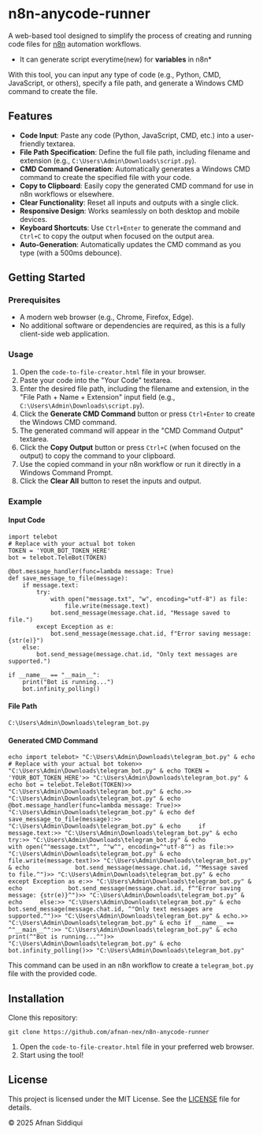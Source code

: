 # **n8n-anycode-runner**

A web-based tool designed to simplify the process of creating and running code files for [n8n](https://n8n.io/) automation workflows. 

* It can generate script everytime(new) for **variables** in n8n*

With this tool, you can input any type of code (e.g., Python, CMD, JavaScript, or others), specify a file path, and generate a Windows CMD command to create the file.

## **Features**

*   **Code Input**: Paste any code (Python, JavaScript, CMD, etc.) into a user-friendly textarea.
*   **File Path Specification**: Define the full file path, including filename and extension (e.g., `C:\Users\Admin\Downloads\script.py`).
*   **CMD Command Generation**: Automatically generates a Windows CMD command to create the specified file with your code.
*   **Copy to Clipboard**: Easily copy the generated CMD command for use in n8n workflows or elsewhere.
*   **Clear Functionality**: Reset all inputs and outputs with a single click.
*   **Responsive Design**: Works seamlessly on both desktop and mobile devices.
*   **Keyboard Shortcuts**: Use `Ctrl+Enter` to generate the command and `Ctrl+C` to copy the output when focused on the output area.
*   **Auto-Generation**: Automatically updates the CMD command as you type (with a 500ms debounce).

## **Getting Started**

### **Prerequisites**

*   A modern web browser (e.g., Chrome, Firefox, Edge).
*   No additional software or dependencies are required, as this is a fully client-side web application.

### **Usage**

1.  Open the `code-to-file-creator.html` file in your browser.
2.  Paste your code into the "Your Code" textarea.
3.  Enter the desired file path, including the filename and extension, in the "File Path + Name + Extension" input field (e.g., `C:\Users\Admin\Downloads\script.py`).
4.  Click the **Generate CMD Command** button or press `Ctrl+Enter` to create the Windows CMD command.
5.  The generated command will appear in the "CMD Command Output" textarea.
6.  Click the **Copy Output** button or press `Ctrl+C` (when focused on the output) to copy the command to your clipboard.
7.  Use the copied command in your n8n workflow or run it directly in a Windows Command Prompt.
8.  Click the **Clear All** button to reset the inputs and output.

### **Example**

#### **Input Code**
```
import telebot
# Replace with your actual bot token
TOKEN = 'YOUR_BOT_TOKEN_HERE'
bot = telebot.TeleBot(TOKEN)

@bot.message_handler(func=lambda message: True)
def save_message_to_file(message):
    if message.text:
        try:
            with open("message.txt", "w", encoding="utf-8") as file:
                file.write(message.text)
            bot.send_message(message.chat.id, "Message saved to file.")
        except Exception as e:
            bot.send_message(message.chat.id, f"Error saving message: {str(e)}")
    else:
        bot.send_message(message.chat.id, "Only text messages are supported.")

if __name__ == "__main__":
    print("Bot is running...")
    bot.infinity_polling()
```
#### **File Path**
```
C:\Users\Admin\Downloads\telegram_bot.py
```
#### **Generated CMD Command**
```
echo import telebot> "C:\Users\Admin\Downloads\telegram_bot.py" & echo # Replace with your actual bot token>> "C:\Users\Admin\Downloads\telegram_bot.py" & echo TOKEN = 'YOUR_BOT_TOKEN_HERE'>> "C:\Users\Admin\Downloads\telegram_bot.py" & echo bot = telebot.TeleBot(TOKEN)>> "C:\Users\Admin\Downloads\telegram_bot.py" & echo.>> "C:\Users\Admin\Downloads\telegram_bot.py" & echo @bot.message_handler(func=lambda message: True)>> "C:\Users\Admin\Downloads\telegram_bot.py" & echo def save_message_to_file(message):>> "C:\Users\Admin\Downloads\telegram_bot.py" & echo     if message.text:>> "C:\Users\Admin\Downloads\telegram_bot.py" & echo         try:>> "C:\Users\Admin\Downloads\telegram_bot.py" & echo             with open(^"message.txt^", ^"w^", encoding=^"utf-8^") as file:>> "C:\Users\Admin\Downloads\telegram_bot.py" & echo                 file.write(message.text)>> "C:\Users\Admin\Downloads\telegram_bot.py" & echo             bot.send_message(message.chat.id, ^"Message saved to file.^")>> "C:\Users\Admin\Downloads\telegram_bot.py" & echo         except Exception as e:>> "C:\Users\Admin\Downloads\telegram_bot.py" & echo             bot.send_message(message.chat.id, f^"Error saving message: {str(e)}^")>> "C:\Users\Admin\Downloads\telegram_bot.py" & echo     else:>> "C:\Users\Admin\Downloads\telegram_bot.py" & echo         bot.send_message(message.chat.id, ^"Only text messages are supported.^")>> "C:\Users\Admin\Downloads\telegram_bot.py" & echo.>> "C:\Users\Admin\Downloads\telegram_bot.py" & echo if __name__ == ^"__main__^":>> "C:\Users\Admin\Downloads\telegram_bot.py" & echo     print(^"Bot is running...^")>> "C:\Users\Admin\Downloads\telegram_bot.py" & echo     bot.infinity_polling()>> "C:\Users\Admin\Downloads\telegram_bot.py"
```
This command can be used in an n8n workflow to create a `telegram_bot.py` file with the provided code.

## **Installation**

Clone this repository:  
```
git clone https://github.com/afnan-nex/n8n-anycode-runner
```
1.  Open the `code-to-file-creator.html` file in your preferred web browser.
2.  Start using the tool!

## **License**

This project is licensed under the MIT License. See the [LICENSE](https://grok.com/chat/LICENSE) file for details.

© 2025 Afnan Siddiqui
